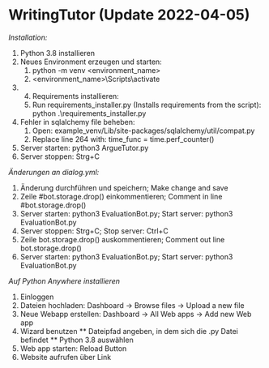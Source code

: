 # WritingTutor (Update 2022-04-05)
*Installation:*

1. Python 3.8 installieren
2. Neues Environment erzeugen und starten: 
   1. python -m venv <environment_name>
   2. <environment_name>\Scripts\activate
3. 4. Requirements installieren: 
   1. Run requirements_installer.py (Installs requirements from the script): python .\requirements_installer.py
4. Fehler in sqlalchemy file beheben:
   1. Open: example_venv/Lib/site-packages/sqlalchemy/util/compat.py
   2. Replace line 264 with: time_func = time.perf_counter()
5. Server starten: python3 ArgueTutor.py
6. Server stoppen: Strg+C

*Änderungen an dialog.yml:*
1. Änderung durchführen und speichern; Make change and save
2. Zeile #bot.storage.drop() einkommentieren; Comment in line #bot.storage.drop()
3. Server starten: python3 EvaluationBot.py; Start server: python3 EvaluationBot.py
4. Server stoppen: Strg+C; Stop server: Ctrl+C
5. Zeile bot.storage.drop() auskommentieren; Comment out line bot.storage.drop()
6. Server starten: python3 EvaluationBot.py; Start server: python3 EvaluationBot.py

*Auf Python Anywhere installieren*
1. Einloggen
2. Dateien hochladen: Dashboard -> Browse files -> Upload a new file
3. Neue Webapp erstellen: Dashboard -> All Web apps -> Add new Web app
4. Wizard benutzen
** Dateipfad angeben, in dem sich die .py Datei befindet
** Python 3.8 auswählen
5. Web app starten: Reload Button
6. Website aufrufen über Link
